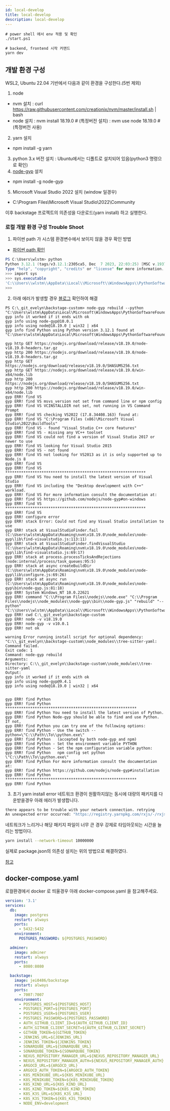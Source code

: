 ```yaml
---
id: local-develop
title: local-develop
description: local-develop
---
```


```
# power shell 에서 env 적용 및 확인
./start.ps1

# backend, frontend 시작 커맨드
yarn dev
```

## 개발 환경 구성

WSL2, Ubuntu 22.04 기반에서 다음과 같이 환경을 구성한다.(5번 제외)

1. node
- nvm 설치 : curl https://raw.githubusercontent.com/creationix/nvm/master/install.sh | bash  
- node 설치 
  : nvm install 18.19.0 # (특정버전 설치)
  : nvm use node 18.19.0 # (특정버전 사용)
2. yarn 설치
- npm install -g yarn
3. python 3.x 버전 설치 : Ubuntu에서는 디폴트로 설치되어 있음(python3 명령으로 확인)
4. [node-gyp](https://github.com/nodejs/node-gyp) 설치
- npm install -g node-gyp
5. Microsoft Visual Studio 2022 설치 (window 일경우)
- C:\Program Files\Microsoft Visual Studio\2022\Community

이후 backstage 프로젝트의 의존성을 다운로드(yarn install) 하고 실행한다.



### 로컬 개발 환경 구성 Trouble Shoot
1. 파이썬 path 가 시스템 환경변수에서 보이지 않을 경우 확인 방법
- [파이썬 path 확인](https://allhpy35.tistory.com/23)
```powershell
PS C:\Users\wlstm> python
Python 3.12.1 (tags/v3.12.1:2305ca5, Dec  7 2023, 22:03:25) [MSC v.1937 64 bit (AMD64)] on win32
Type "help", "copyright", "credits" or "license" for more information.
>>> import sys
>>> sys.executable
'C:\\Users\\wlstm\\AppData\\Local\\Microsoft\\WindowsApps\\PythonSoftwareFoundation.Python.3.12_qbz5n2kfra8p0\\python.exe'
>>>
``` 

2. 아래 에러가 발생할 경우 [블로그](https://blog.aliencube.org/ko/2021/11/26/troubleshooting-node-gyp-package-on-windows11/) 확인하여 해결
```shell
PS C:\_git_evelyn\backstage-custom> node-gyp rebuild --python "C:\Users\wlstm\AppData\Local\Microsoft\WindowsApps\PythonSoftwareFoundation.Python.3.12_qbz5n2kfra8p0\python.exe"
gyp info it worked if it ends with ok
gyp info using node-gyp@10.0.1
gyp info using node@18.19.0 | win32 | x64
gyp info find Python using Python version 3.12.1 found at "C:\Users\wlstm\AppData\Local\Microsoft\WindowsApps\PythonSoftwareFoundation.Python.3.12_qbz5n2kfra8p0\python.exe"

gyp http GET https://nodejs.org/download/release/v18.19.0/node-v18.19.0-headers.tar.gz
gyp http 200 https://nodejs.org/download/release/v18.19.0/node-v18.19.0-headers.tar.gz
gyp http GET https://nodejs.org/download/release/v18.19.0/SHASUMS256.txt
gyp http GET https://nodejs.org/download/release/v18.19.0/win-x64/node.lib
gyp http 200 https://nodejs.org/download/release/v18.19.0/SHASUMS256.txt
gyp http 200 https://nodejs.org/download/release/v18.19.0/win-x64/node.lib
gyp ERR! find VS
gyp ERR! find VS msvs_version not set from command line or npm config
gyp ERR! find VS VCINSTALLDIR not set, not running in VS Command Prompt
gyp ERR! find VS checking VS2022 (17.8.34408.163) found at:
gyp ERR! find VS "C:\Program Files (x86)\Microsoft Visual Studio\2022\BuildTools"
gyp ERR! find VS - found "Visual Studio C++ core features"
gyp ERR! find VS - missing any VC++ toolset
gyp ERR! find VS could not find a version of Visual Studio 2017 or newer to use
gyp ERR! find VS looking for Visual Studio 2015
gyp ERR! find VS - not found
gyp ERR! find VS not looking for VS2013 as it is only supported up to Node.js 8
gyp ERR! find VS
gyp ERR! find VS **************************************************************
gyp ERR! find VS You need to install the latest version of Visual Studio
gyp ERR! find VS including the "Desktop development with C++" workload.
gyp ERR! find VS For more information consult the documentation at:
gyp ERR! find VS https://github.com/nodejs/node-gyp#on-windows
gyp ERR! find VS **************************************************************
gyp ERR! find VS
gyp ERR! configure error
gyp ERR! stack Error: Could not find any Visual Studio installation to use
gyp ERR! stack at VisualStudioFinder.fail (C:\Users\wlstm\AppData\Roaming\nvm\v18.19.0\node_modules\node-gyp\lib\find-visualstudio.js:113:11)
gyp ERR! stack at VisualStudioFinder.findVisualStudio (C:\Users\wlstm\AppData\Roaming\nvm\v18.19.0\node_modules\node-gyp\lib\find-visualstudio.js:69:17)
gyp ERR! stack at process.processTicksAndRejections (node:internal/process/task_queues:95:5)
gyp ERR! stack at async createBuildDir (C:\Users\wlstm\AppData\Roaming\nvm\v18.19.0\node_modules\node-gyp\lib\configure.js:69:26)
gyp ERR! stack at async run (C:\Users\wlstm\AppData\Roaming\nvm\v18.19.0\node_modules\node-gyp\bin\node-gyp.js:81:18)
gyp ERR! System Windows_NT 10.0.22621
gyp ERR! command "C:\\Program Files\\nodejs\\node.exe" "C:\\Program Files\\nodejs\\node_modules\\node-gyp\\bin\\node-gyp.js" "rebuild" "--python" "C:\\Users\\wlstm\\AppData\\Local\\Microsoft\\WindowsApps\\PythonSoftwareFoundation.Python.3.12_qbz5n2kfra8p0\\python.exe"
gyp ERR! cwd C:\_git_evelyn\backstage-custom
gyp ERR! node -v v18.19.0
gyp ERR! node-gyp -v v10.0.1
gyp ERR! not ok
```


```shell
warning Error running install script for optional dependency: "C:\\_git_evelyn\\backstage-custom\\node_modules\\tree-sitter-yaml: Command failed.
Exit code: 1
Command: node-gyp rebuild
Arguments:
Directory: C:\\_git_evelyn\\backstage-custom\\node_modules\\tree-sitter-yaml
Output:
gyp info it worked if it ends with ok
gyp info using node-gyp@9.4.1
gyp info using node@18.19.0 | win32 | x64


gyp ERR! find Python
gyp ERR! find Python **********************************************************
gyp ERR! find Python You need to install the latest version of Python.
gyp ERR! find Python Node-gyp should be able to find and use Python. If not,
gyp ERR! find Python you can try one of the following options:
gyp ERR! find Python - Use the switch --python=\"C:\\Path\\To\\python.exe\"
gyp ERR! find Python   (accepted by both node-gyp and npm)
gyp ERR! find Python - Set the environment variable PYTHON
gyp ERR! find Python - Set the npm configuration variable python:
gyp ERR! find Python   npm config set python \"C:\\Path\\To\\python.exe\"
gyp ERR! find Python For more information consult the documentation at:
gyp ERR! find Python https://github.com/nodejs/node-gyp#installation
gyp ERR! find Python **********************************************************
gyp ERR! find Python
```

3. 초기 yarn install error
네트워크 환경이 원활하지않는 동시에 대량의 패키지를 다운받을경우 아래 에러가 발생합니다.
```sh
there appears to be trouble with your network connection. retrying
An unexpected error occurred: "https://registry.yarnpkg.com/rxjs/-/rxjs-5.5.12.tgz: ESOCKETTIMEDOUT".
```
네트워크가 느리거나 해당 패키지 파일이 너무 큰 경우 강제로 타임아웃되는 시간을 늘리는 방법이다.
```sh
yarn install --network-timeout 10000000
```
실제로 package.json의 의존성 설치는 위의 방법으로 해결하였다.

[참고](https://velog.io/@kmp1007s/yarn%EC%9C%BC%EB%A1%9C-expo-cli-%EC%84%A4%EC%B9%98-%EC%8B%9C-%EB%B0%9C%EC%83%9D%ED%95%98%EB%8A%94-%EC%97%90%EB%9F%AC-%ED%95%B4%EA%B2%B0)




## docker-compose.yaml

로컬환경에서 docker 로 띄울경우 아래 docker-compose.yaml 을 참고해주세요.

```yaml
version: '3.1'
services:
  db:
    image: postgres
    restart: always
    ports:
      - 5432:5432
    environment:
      POSTGRES_PASSWORD: ${POSTGRES_PASSWORD}

  adminer:
    image: adminer
    restart: always
    ports:
      - 8080:8080

  backstage:
    image: jei0486/backstage
    restart: always
    ports:
      - 7007:7007
    environment:
      - POSTGRES_HOST=${POSTGRES_HOST}
      - POSTGRES_PORT=${POSTGRES_PORT}
      - POSTGRES_USER=${POSTGRES_USER}
      - POSTGRES_PASSWORD=${POSTGRES_PASSWORD}
      - AUTH_GITHUB_CLIENT_ID=${AUTH_GITHUB_CLIENT_ID}
      - AUTH_GITHUB_CLIENT_SECRET=${AUTH_GITHUB_CLIENT_SECRET}
      - GITHUB_TOKEN=${GITHUB_TOKEN}
      - JENKINS_URL=${JENKINS_URL}
      - JENKINS_TOKEN=${JENKINS_TOKEN}
      - SONARQUBE_URL=${SONARQUBE_URL}
      - SONARQUBE_TOKEN=${SONARQUBE_TOKEN}
      - NEXUS_REPOSITORY_MANAGER_URL=${NEXUS_REPOSITORY_MANAGER_URL}
      - NEXUS_REPOSITORY_MANAGER_AUTH=${NEXUS_REPOSITORY_MANAGER_AUTH}
      - ARGOCD_URL=${ARGOCD_URL}
      - ARGOCD_AUTH_TOKEN=${ARGOCD_AUTH_TOKEN}
      - K8S_MINIKUBE_URL=${K8S_MINIKUBE_URL}
      - K8S_MINIKUBE_TOKEN=${K8S_MINIKUBE_TOKEN}
      - K8S_KIND_URL=${K8S_KIND_URL}
      - K8S_KIND_TOKEN=${K8S_KIND_TOKEN}
      - K8S_K3S_URL=${K8S_K3S_URL}
      - K8S_K3S_TOKEN=${K8S_K3S_TOKEN}
      - NODE_ENV=development

```